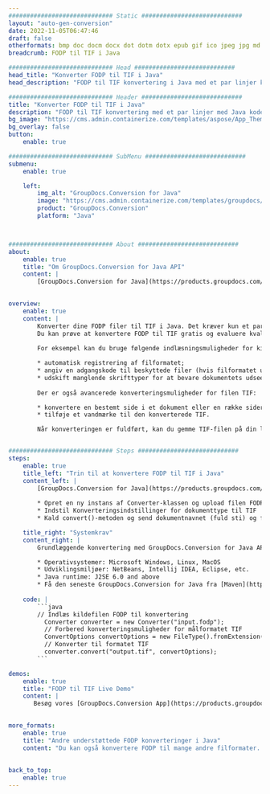 ```yaml
---
############################# Static ############################
layout: "auto-gen-conversion"
date: 2022-11-05T06:47:46
draft: false
otherformats: bmp doc docm docx dot dotm dotx epub gif ico jpeg jpg md odt ott pdf png psd rtf tex tif tiff txt xps
breadcrumb: FODP til TIF i Java

############################# Head ############################
head_title: "Konverter FODP til TIF i Java"
head_description: "FODP til TIF konvertering i Java med et par linjer kode. Konverter over 160 filformater ved hjælp af GroupDocs dokumentkonverterings-API for Java"

############################# Header ############################
title: "Konverter FODP til TIF i Java"
description: "FODP til TIF konvertering med et par linjer med Java kode"
bg_image: "https://cms.admin.containerize.com/templates/aspose/App_Themes/V3/images/bg/header1.png"
bg_overlay: false
button:
    enable: true

############################# SubMenu ############################
submenu:
    enable: true

    left:
        img_alt: "GroupDocs.Conversion for Java"
        image: "https://cms.admin.containerize.com/templates/groupdocs/images/product-logos/90x90-noborder/groupdocs-conversion-java.png"
        product: "GroupDocs.Conversion"
        platform: "Java"



############################# About ############################
about:
    enable: true
    title: "Om GroupDocs.Conversion for Java API"
    content: |
        [GroupDocs.Conversion for Java](https://products.groupdocs.com/conversion/java/) er en avanceret filformatkonverterings-API til konvertering mellem populære billed- og dokumentformater såsom Microsoft Office, OpenDocument, PDF, HTML, e-mail, CAD. og meget mere med blot et par linjer kode. Den native API registrerer automatisk formaterne af de originale dokumenter og tilbyder mange muligheder for at tilpasse de konverterede dokumenter. Sammen med funktionen til at udtrække information fra et dokument, understøtter den også caching af konverteringsresultaterne til den lokale disk som standard. Enhver form for cachelagring kan dog understøttes ved at implementere de passende grænseflader - Amazon S3, Dropbox, Google Drive, Windows Azure, Reddis eller andre.
    

overview:
    enable: true
    content: |
        Konverter dine FODP filer til TIF i Java. Det kræver kun et par linjer med Java kode på enhver platform efter eget valg, såsom Windows, Linux, macOS.
        Du kan prøve at konvertere FODP til TIF gratis og evaluere kvaliteten af ​​konverteringsresultaterne. Sammen med simple filkonverteringsscripts kan du prøve mere sofistikerede muligheder for at indlæse FODP-kildefilen og gemme TIF-outputtet. 
        
        For eksempel kan du bruge følgende indlæsningsmuligheder for kilden FODP:

        * automatisk registrering af filformatet;
        * angiv en adgangskode til beskyttede filer (hvis filformatet understøtter det);
        * udskift manglende skrifttyper for at bevare dokumentets udseende.
        
        Der er også avancerede konverteringsmuligheder for filen TIF:

        * konvertere en bestemt side i et dokument eller en række sider;
        * tilføje et vandmærke til den konverterede TIF.

        Når konverteringen er fuldført, kan du gemme TIF-filen på din lokale filsti eller på et tredjepartslager såsom FTP, Amazon S3, Google Drive, Dropbox osv. Bemærk venligst - for at konvertere FODP til TIF, behøver du ikke installere yderligere software, såsom MS Office, Open Office, Adobe Acrobat Reader osv.


############################# Steps ############################
steps:
    enable: true
    title_left: "Trin til at konvertere FODP til TIF i Java"
    content_left: |
        [GroupDocs.Conversion for Java](https://products.groupdocs.com/conversion/java/) giver udviklere mulighed for nemt at konvertere FODP fil til TIF med et par linjer kode.
        
        * Opret en ny instans af Converter-klassen og upload filen FODP med den fulde sti
        * Indstil Konverteringsindstillinger for dokumenttype til TIF
        * Kald convert()-metoden og send dokumentnavnet (fuld sti) og formatet (TIF) som en parameter

    title_right: "Systemkrav"
    content_right: |
        Grundlæggende konvertering med GroupDocs.Conversion for Java API kan udføres med blot et par linjer kode. Vores API'er understøttes på alle større platforme og operativsystemer. Før du udfører koden nedenfor, skal du sørge for, at du har følgende forudsætninger installeret på dit system.

        * Operativsystemer: Microsoft Windows, Linux, MacOS
        * Udviklingsmiljøer: NetBeans, Intellij IDEA, Eclipse, etc.
        * Java runtime: J2SE 6.0 and above
        * Få den seneste GroupDocs.Conversion for Java fra [Maven](https://repository.groupdocs.com/webapp/#/artifacts/browse/tree/General/repo/com/groupdocs/groupdocs-conversion)
         
    code: |
        ```java    
        // Indlæs kildefilen FODP til konvertering
          Converter converter = new Converter("input.fodp");
          // Forbered konverteringsmuligheder for målformatet TIF
          ConvertOptions convertOptions = new FileType().fromExtension("tif").getConvertOptions();
          // Konverter til formatet TIF
          converter.convert("output.tif", convertOptions);
        ```

demos:
    enable: true
    title: "FODP til TIF Live Demo"
    content: |
       Besøg vores [GroupDocs.Conversion App](https://products.groupdocs.app/conversion/family) websted, og prøv FODP til TIF konvertering nu. Den gratis demo har følgende fordele
          

more_formats:
    enable: true
    title: "Andre understøttede FODP konverteringer i Java"
    content: "Du kan også konvertere FODP til mange andre filformater. Se venligst listen nedenfor."
       
       
back_to_top:
    enable: true
---
```

